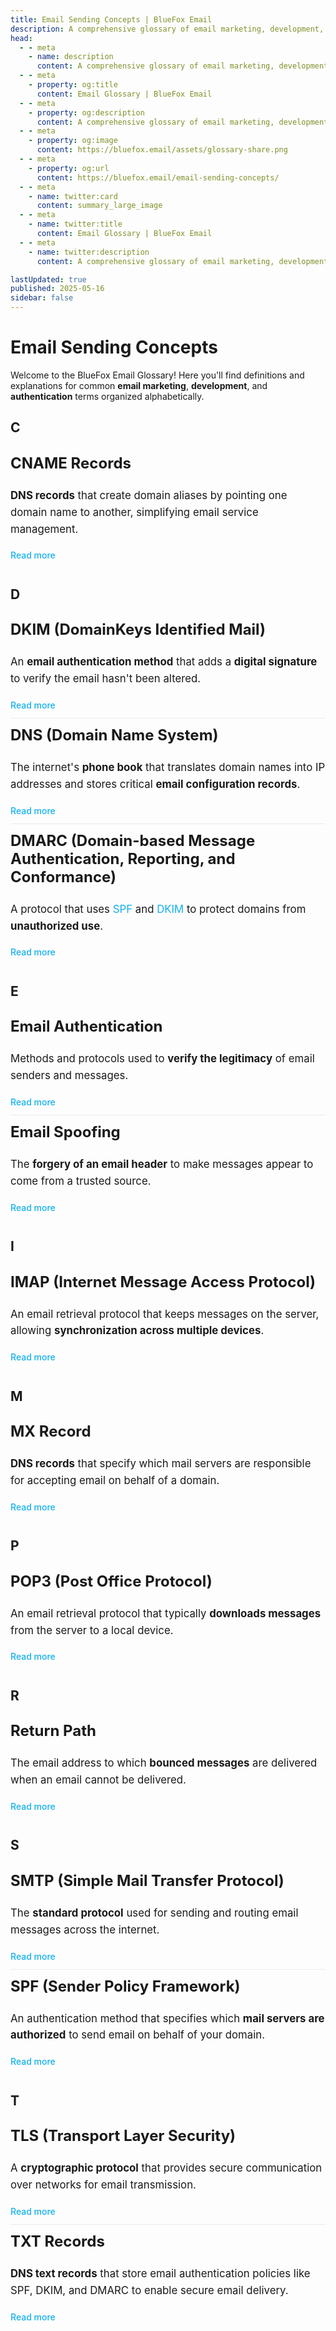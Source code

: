 ```yaml
---
title: Email Sending Concepts | BlueFox Email
description: A comprehensive glossary of email marketing, development, and authentication terms.
head:
  - - meta
    - name: description
      content: A comprehensive glossary of email marketing, development, and authentication terms.
  - - meta
    - property: og:title
      content: Email Glossary | BlueFox Email
  - - meta
    - property: og:description
      content: A comprehensive glossary of email marketing, development, and authentication terms.
  - - meta
    - property: og:image
      content: https://bluefox.email/assets/glossary-share.png
  - - meta
    - property: og:url
      content: https://bluefox.email/email-sending-concepts/
  - - meta
    - name: twitter:card
      content: summary_large_image
  - - meta
    - name: twitter:title
      content: Email Glossary | BlueFox Email
  - - meta
    - name: twitter:description
      content: A comprehensive glossary of email marketing, development, and authentication terms.

lastUpdated: true
published: 2025-05-16
sidebar: false
---
```


# Email Sending Concepts

Welcome to the BlueFox Email Glossary! Here you'll find definitions and explanations for common <strong>email marketing</strong>, <strong>development</strong>, and <strong>authentication</strong> terms organized alphabetically.

## <a id="section-c"></a>C

<div class="glossary-item">
  <h3><a href="/email-sending-concepts/cname-record">CNAME Records</a></h3>
  <p><strong>DNS records</strong> that create domain aliases by pointing one domain name to another, simplifying email service management.</p>
  <a href="/email-sending-concepts/cname-record" class="read-more">Read more</a>
</div>

## <a id="section-d"></a>D

<div class="glossary-item">
  <h3><a href="/email-sending-concepts/dkim">DKIM (DomainKeys Identified Mail)</a></h3>
  <p>An <strong>email authentication method</strong> that adds a <strong>digital signature</strong> to verify the email hasn't been altered.</p>
  <a href="/email-sending-concepts/dkim" class="read-more">Read more</a>
</div>

<div class="glossary-item">
  <h3><a href="/email-sending-concepts/dns">DNS (Domain Name System)</a></h3>
  <p>The internet's <strong>phone book</strong> that translates domain names into IP addresses and stores critical <strong>email configuration records</strong>.</p>
  <a href="/email-sending-concepts/dns" class="read-more">Read more</a>
</div>

<div class="glossary-item">
  <h3><a href="/email-sending-concepts/dmarc">DMARC (Domain-based Message Authentication, Reporting, and Conformance)</a></h3>
  <p>A protocol that uses <a href="/email-sending-concepts/spf">SPF</a> and <a href="/email-sending-concepts/dkim">DKIM</a> to protect domains from <strong>unauthorized use</strong>.</p>
  <a href="/email-sending-concepts/dmarc" class="read-more">Read more</a>
</div>

## <a id="section-e"></a>E

<div class="glossary-item">
  <h3><a href="/email-sending-concepts/email-authentication">Email Authentication</a></h3>
  <p>Methods and protocols used to <strong>verify the legitimacy</strong> of email senders and messages.</p>
  <a href="/email-sending-concepts/email-authentication" class="read-more">Read more</a>
</div>

<div class="glossary-item">
  <h3><a href="/email-sending-concepts/email-spoofing">Email Spoofing</a></h3>
  <p>The <strong>forgery of an email header</strong> to make messages appear to come from a trusted source.</p>
  <a href="/email-sending-concepts/email-spoofing" class="read-more">Read more</a>
</div>

## <a id="section-i"></a>I

<div class="glossary-item">
  <h3><a href="/email-sending-concepts/imap">IMAP (Internet Message Access Protocol)</a></h3>
  <p>An email retrieval protocol that keeps messages on the server, allowing <strong>synchronization across multiple devices</strong>.</p>
  <a href="/email-sending-concepts/imap" class="read-more">Read more</a>
</div>

## <a id="section-m"></a>M

<div class="glossary-item">
  <h3><a href="/email-sending-concepts/mx-record">MX Record</a></h3>
  <p><strong>DNS records</strong> that specify which mail servers are responsible for accepting email on behalf of a domain.</p>
  <a href="/email-sending-concepts/mx-record" class="read-more">Read more</a>
</div>

## <a id="section-p"></a>P

<div class="glossary-item">
  <h3><a href="/email-sending-concepts/pop3">POP3 (Post Office Protocol)</a></h3>
  <p>An email retrieval protocol that typically <strong>downloads messages</strong> from the server to a local device.</p>
  <a href="/email-sending-concepts/pop3" class="read-more">Read more</a>
</div>

## <a id="section-r"></a>R

<div class="glossary-item">
  <h3><a href="/email-sending-concepts/return-path">Return Path</a></h3>
  <p>The email address to which <strong>bounced messages</strong> are delivered when an email cannot be delivered.</p>
  <a href="/email-sending-concepts/return-path" class="read-more">Read more</a>
</div>

## <a id="section-s"></a>S

<div class="glossary-item">
  <h3><a href="/email-sending-concepts/smtp">SMTP (Simple Mail Transfer Protocol)</a></h3>
  <p>The <strong>standard protocol</strong> used for sending and routing email messages across the internet.</p>
  <a href="/email-sending-concepts/smtp" class="read-more">Read more</a>
</div>

<div class="glossary-item">
  <h3><a href="/email-sending-concepts/spf">SPF (Sender Policy Framework)</a></h3>
  <p>An authentication method that specifies which <strong>mail servers are authorized</strong> to send email on behalf of your domain.</p>
  <a href="/email-sending-concepts/spf" class="read-more">Read more</a>
</div>

## <a id="section-t"></a>T

<div class="glossary-item">
  <h3><a href="/email-sending-concepts/tls">TLS (Transport Layer Security)</a></h3>
  <p>A <strong>cryptographic protocol</strong> that provides secure communication over networks for email transmission.</p>
  <a href="/email-sending-concepts/tls" class="read-more">Read more</a>
</div>

<div class="glossary-item">
  <h3><a href="/email-sending-concepts/txt-record">TXT Records</a></h3>
  <p><strong>DNS text records</strong> that store email authentication policies like SPF, DKIM, and DMARC to enable secure email delivery.</p>
  <a href="/email-sending-concepts/txt-record" class="read-more">Read more</a>
</div>

<style>
.glossary-nav {
  display: flex;
  flex-wrap: wrap;
  gap: 12px;
  margin: 30px 0;
  padding: 15px;
  background-color: #f8f9fa;
  border-radius: 8px;
}

.dark .glossary-nav {
  background-color: #252529;
}

.glossary-nav a {
  display: inline-block;
  width: 36px;
  height: 36px;
  line-height: 36px;
  text-align: center;
  font-weight: bold;
  border-radius: 50%;
  background-color: white;
  color: #13B0EE;
  text-decoration: none;
  transition: all 0.3s cubic-bezier(0.25, 0.8, 0.25, 1);
  position: relative;
  overflow: hidden;
  box-shadow: 0 1px 3px rgba(0,0,0,0.1);
}

.dark .glossary-nav a {
  background-color: #3a3a3a;
  box-shadow: 0 1px 3px rgba(0,0,0,0.2);
}

.glossary-nav a:hover {
  background-color: #13B0EE;
  color: white;
  transform: scale(1.1) translateY(-2px);
  box-shadow: 0 4px 8px rgba(19, 176, 238, 0.3);
}

.glossary-nav a:active {
  transform: scale(0.95);
  box-shadow: 0 2px 4px rgba(19, 176, 238, 0.2);
  transition: all 0.1s ease;
}

.glossary-nav a::after {
  content: '';
  position: absolute;
  top: 50%;
  left: 50%;
  width: 120%;
  height: 120%;
  background: radial-gradient(circle, rgba(255,255,255,0.7) 0%, transparent 70%);
  opacity: 0;
  transform: translate(-50%, -50%) scale(0);
  transition: transform 0.6s, opacity 0.6s;
  pointer-events: none;
}

.glossary-nav a:active::after {
  opacity: 1;
  transform: translate(-50%, -50%) scale(1);
  transition: transform 0.1s, opacity 0.1s;
}

h2:target {
  animation: highlight-section 1.5s ease;
}

@keyframes highlight-section {
  0% {
    background-color: rgba(19, 176, 238, 0.1);
  }
  100% {
    background-color: transparent;
  }
}


h2[id^="section-"] {
  margin-top: 2.5rem;
  margin-bottom: 1rem;
  border: none;
  padding-top: 0.5rem;

}

.glossary-item {
  padding: 12px 0;
  border: none; 
  transition: transform 0.2s ease;
}

.glossary-item + .glossary-item {
  border-top: 1px solid #eaeaea;
}

.dark .glossary-item + .glossary-item {
  border-top: 1px solid #2d3748;
}

.page-nav, .on-this-page {
  display: none;
}

.glossary-item h3 {
  margin-top: 0;
  font-size: 1.5rem;
}

.glossary-item h3 a {
  color: inherit;
  text-decoration: none;
}

.glossary-item h3 a:hover {
  color: #13B0EE;
}

.glossary-item p {
  margin: 12px 0;
  font-size: 1.05rem;
  line-height: 1.6;
}

.glossary-item p a {
  color: #13B0EE;
  text-decoration: none;
  transition: all 0.2s ease;
}

.glossary-item p a:hover {
  text-decoration: underline;
  opacity: 0.9;
}

.read-more {
  display: inline-block;
  color: #13B0EE !important;
  font-weight: 500;
  text-decoration: none;
  margin-top: 8px;
  transition: all 0.2s ease;
}

.read-more:hover {
  text-decoration: underline;
  opacity: 0.9;
}
</style>
